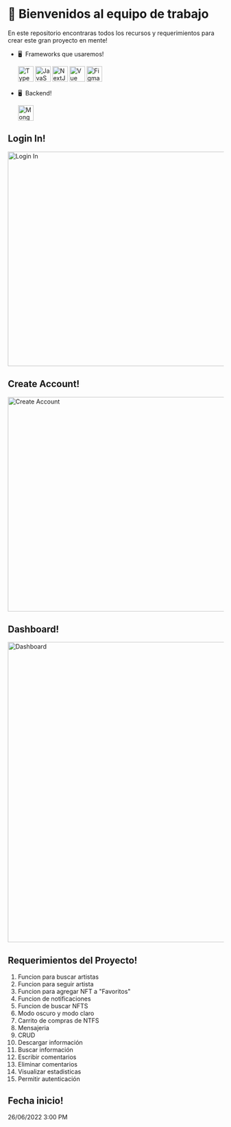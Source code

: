 👋 Bienvenidos al equipo de trabajo
=================================================

En este repositorio encontraras todos los recursos y requerimientos para crear este gran proyecto en mente!

*   🖥️  Frameworks que usaremos!<p align="left">
<a href="https://www.typescriptlang.org/" target="_blank" rel="noreferrer"><img src="https://raw.githubusercontent.com/danielcranney/readme-generator/main/public/icons/skills/typescript-colored.svg" width="36" height="36" alt="TypeScript" /></a>
<a href="https://developer.mozilla.org/en-US/docs/Web/JavaScript" target="_blank" rel="noreferrer"><img src="https://raw.githubusercontent.com/danielcranney/readme-generator/main/public/icons/skills/javascript-colored.svg" width="36" height="36" alt="JavaScript" /></a>
<a href="https://nextjs.org/docs" target="_blank" rel="noreferrer"><img src="https://raw.githubusercontent.com/danielcranney/readme-generator/main/public/icons/skills/nextjs-colored.svg" width="36" height="36" alt="NextJs" /></a>
<a href="https://vuejs.org/" target="_blank" rel="noreferrer"><img src="https://raw.githubusercontent.com/danielcranney/readme-generator/main/public/icons/skills/vuejs-colored.svg" width="36" height="36" alt="Vue" /></a>
<a href="https://www.figma.com/" target="_blank" rel="noreferrer"><img src="https://raw.githubusercontent.com/danielcranney/readme-generator/main/public/icons/skills/figma-colored.svg" width="36" height="36" alt="Figma" /></a>
</p>

*   🖥️  Backend!<p align="left">
<a href="https://www.mongodb.com/" target="_blank" rel="noreferrer"><img src="https://raw.githubusercontent.com/danielcranney/readme-generator/main/public/icons/skills/mongodb-colored.svg" width="36" height="36" alt="MongoDB" /></a>
</p>

Login In!
------
<img src="https://res.cloudinary.com/dovavvnjx/image/upload/v1655831774/LoginNFT_jgq51c.png" width="900" height="500" alt="Login In" />


Create Account!
------
<img src="https://res.cloudinary.com/dovavvnjx/image/upload/v1655831893/Create_lde6iv.png" width="900" height="500" alt="Create Account" />


Dashboard!
------
<img src="https://res.cloudinary.com/dovavvnjx/image/upload/v1655832009/project3_z3ix6g.png" width="900" height="700" alt="Dashboard" />


Requerimientos del Proyecto!
------
1. Funcion para buscar artistas
2. Funcion para seguir artista
3. Funcion para agregar NFT a "Favoritos"
4. Funcion de notificaciones
5. Funcion de buscar NFTS
6. Modo oscuro y modo claro
7. Carrito de compras de NTFS
8. Mensajeria
9. CRUD
10. Descargar información
11. Buscar información
12. Escribir comentarios
13. Eliminar comentarios
14. Visualizar estadisticas
15. Permitir autenticación


Fecha inicio!
---------
26/06/2022 3:00 PM

